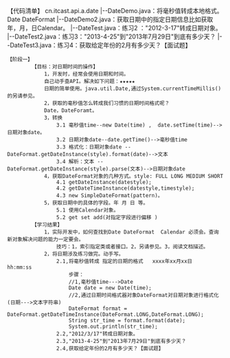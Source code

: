 
【代码清单】
cn.itcast.api.a.date
	|--DateDemo.java：将毫秒值转成本地格式。Date DateFormat
	|--DateDemo2.java：获取日期中的指定日期信息比如获取年，月，日Calendar。
	|--DateTest.java：练习2 ："2012-3-17"转成日期对象。
	|--DateTest2.java：练习3："2013-4-25"到"2013年7月29日"到底有多少天？
	|--DateTest3.java：练习4：获取给定年份的2月有多少天？【面试题】
	
	【阶段一】
    		【目标：对日期时间的操作】
    			1，开发时，经常会使用日期和时间。
    			自己动手查API。解决如下问题：★★★★★
    			日期的简单使用。java.util.Date,通过System.currentTimeMillis()的另请参见。
    			2，获取的毫秒值怎么转成我们习惯的日期时间格式呢？
    			Date，DateForamt。
    			3，转换
    				3.1 毫秒值time--new Date(time) ,  date.setTime(time)-->日期对象date。
    				3.2 日期对象date--date.getTime()-->毫秒值time
    				3.3 格式化：日期对象date --DateFormat.getDateInstance(style).format(date)-->文本
    				3.4 解析：文本 --DateFormat.getDateInstance(style).parse(文本)-->日期对象date
    			4，获取DateFormat对象的几种方式。style: FULL LONG MEDIUM SHORT
    				4.1 getDateInstance(datestyle);
    				4.2 getDateTimeInstance(datestyle,timestyle);
    				4.3 new SimpleDateFormat(pattern)。
    			5，获取日期中的具体的字段。年 月 日 等。
    				5.1 使用Calendar对象。
    				5.2 get set add(对指定字段进行偏移 )
    		【学习结果】
    			1，实际开发中，如何查找到Date DateFormat  Calendar 必须会。查询新对象解决问题的能力一定要会。
    				技巧：1，索引指定类或者接口。2，另请参见。3，阅读文档描述。
    			2，将日期涉及练习做完。动手写。
    				2.1,将毫秒值转成 指定的日期的格式   xxxx年xx月xx日   hh:mm:ss
    					步骤：
    					//1,毫秒值time--->Date
    					Date date = new Date(time);
    					//2,通过日期时间格式器对象DateFormat对日期对象进行格式化(日期--->文本字符串)
    					DateFormat format = DateFormat.getDateTimeInstance(DateFormat.LONG,DateFormat.LONG);
    					String str_time = format.format(date);
    					System.out.println(str_time);
    				2.2,"2012/3/17"转成日期对象。
    				2.3,"2013-4-25"到"2013年7月29日"到底有多少天？
    				2.4,获取给定年份的2月有多少天？【面试题】